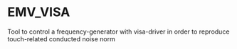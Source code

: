 # EMV_VISA
Tool to control a frequency-generator with visa-driver in order to reproduce touch-related conducted noise norm
